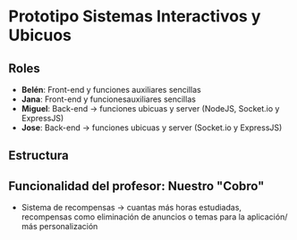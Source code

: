 # Prototipo Sistemas Interactivos y Ubicuos

## Roles

* **Belén**: Front-end y funciones auxiliares sencillas
* **Jana**: Front-end y funcionesauxiliares sencillas
* **Miguel**: Back-end -> funciones ubicuas y server (NodeJS, Socket.io y ExpressJS)
* **Jose**: Back-end -> funciones ubicuas y server (Socket.io y ExpressJS)

## Estructura

## Funcionalidad del profesor: Nuestro "Cobro"

* Sistema de recompensas -> cuantas más horas estudiadas, recompensas como eliminación de anuncios o temas para la aplicación/ más personalización
